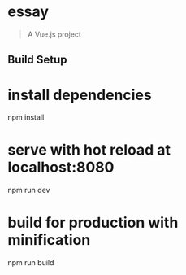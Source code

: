 # essay

> A Vue.js project

## Build Setup

# install dependencies
npm install

# serve with hot reload at localhost:8080
npm run dev

# build for production with minification
npm run build
